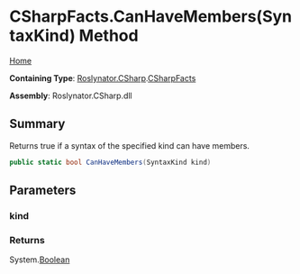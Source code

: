 # CSharpFacts\.CanHaveMembers\(SyntaxKind\) Method

[Home](../../../../README.md)

**Containing Type**: [Roslynator.CSharp](../../README.md)\.[CSharpFacts](../README.md)

**Assembly**: Roslynator\.CSharp\.dll

## Summary

Returns true if a syntax of the specified kind can have members\.

```csharp
public static bool CanHaveMembers(SyntaxKind kind)
```

## Parameters

### kind





### Returns

System\.[Boolean](https://docs.microsoft.com/en-us/dotnet/api/system.boolean)

